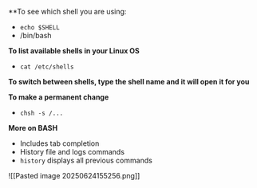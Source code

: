 
**To see which shell you are using:
- `echo $SHELL`
- /bin/bash

**To list available shells in your Linux OS**
- `cat /etc/shells`

**To switch between shells, type the shell name and it will open it for you**

**To make a permanent change**
- `chsh -s /...`


**More on BASH**
- Includes tab completion
- History file and logs commands
- `history` displays all previous commands

![[Pasted image 20250624155256.png]]





